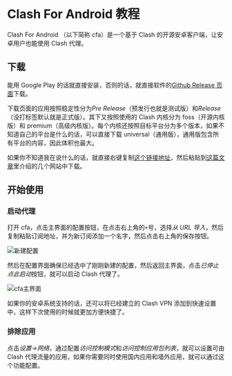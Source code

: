 # Clash For Android 教程

Clash For Android （以下简称 cfa）是一个基于 Clash 的开源安卓客户端，让安卓用户也能使用 Clash 代理。

## 下载

能用 Google Play 的话就直接安装，否则的话，就直接软件的[Github Release 页面](https://github.com/Kr328/ClashForAndroid/releases)下载。

下载页面的应用按照稳定性分为*Pre Release*（预发行也就是测试版）和*Release*（没打标签默认就是正式版）。其下又按照使用的 Clash 内核分为 foss（开源内核版）和 premium（高级内核版）。每个内核还按照目标平台分为多个版本，如果不知道自己的平台是什么的话，可以直接下载 universal（通用版），通用版包含所有平台的内容，因此体积也最大。

如果你不知道我在说什么的话，就直接右键复制[这个链接地址](https://github.com/Kr328/ClashForAndroid/releases/download/v2.5.9/cfa-2.5.9-premium-universal-release.apk)，然后粘贴到[这篇文章](/network/github.md#github-文件下载)里介绍的几个网站中下载。

## 开始使用

### 启动代理

打开 cfa，点击主界面的配置按钮，在点击右上角的`+`号，选择*从 URL 导入*，然后复制粘贴订阅地址，并为新订阅添加一个名字，然后点击右上角的保存按钮。

![新建配置](/img/cfa-new-profile.jpg)

然后在配置界面确保已经选中了刚刚新建的配置，然后返回主界面，点击*已停止 点此启动*按钮，就可以启动 Clash 代理了。

![cfa主界面](/img/cfa-main.jpg)

如果你的安卓系统支持的话，还可以将已经建立的 Clash VPN 添加到快速设置中，这样下次使用的时候就更加方便快捷了。

### 排除应用

点击*设置->网络*，通过配置*访问控制模式*和*访问控制应用包列表*，就可以设置可由 Clash 代理流量的应用，如果你需要同时使用国内应用和墙外应用，就可以通过这个功能配置。
